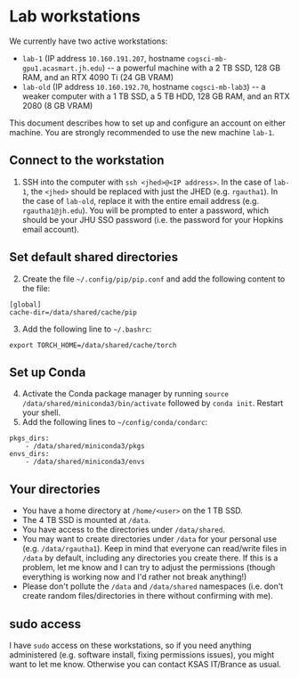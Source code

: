 # Lab workstations

We currently have two active workstations:

- `lab-1` (IP address `10.160.191.207`, hostname `cogsci-mb-gpu1.acasmart.jh.edu`) -- a powerful machine with a 2 TB SSD, 128 GB RAM, and an RTX 4090 Ti (24 GB VRAM)
- `lab-old` (IP address `10.160.192.70`, hostname `cogsci-mb-lab3`) -- a weaker computer with a 1 TB SSD, a 5 TB HDD, 128 GB RAM, and an RTX 2080 (8 GB VRAM)

This document describes how to set up and configure an account on either machine. You are strongly recommended to use the new machine `lab-1`.

## Connect to the workstation

1. SSH into the computer with `ssh <jhed>@<IP address>`. In the case of `lab-1`, the `<jhed>` should be replaced with just the JHED (e.g. `rgautha1`). In the case of `lab-old`, replace it with the entire email address (e.g. `rgautha1@jh.edu`). You will be prompted to enter a password, which should be your JHU SSO password (i.e. the password for your Hopkins email account).

## Set default shared directories

2. Create the file `~/.config/pip/pip.conf` and add the following content to the file:

```
[global]
cache-dir=/data/shared/cache/pip
```

3. Add the following line to `~/.bashrc`:

`export TORCH_HOME=/data/shared/cache/torch`

## Set up Conda

4. Activate the Conda package manager by running `source /data/shared/miniconda3/bin/activate` followed by `conda init`. Restart your shell.
5. Add the following lines to `~/config/conda/condarc`:

```
pkgs_dirs:
    - /data/shared/miniconda3/pkgs
envs_dirs:
    - /data/shared/miniconda3/envs
```
## Your directories

- You have a home directory at `/home/<user>` on the 1 TB SSD.
- The 4 TB SSD is mounted at `/data`.
- You have access to the directories under `/data/shared`.
- You may want to create directories under `/data` for your personal use (e.g. `/data/rgautha1`). Keep in mind that everyone can read/write files in `/data` by default, including any directories you create there. If this is a problem, let me know and I can try to adjust the permissions (though everything is working now and I'd rather not break anything!)
- Please don't pollute the `/data` and `/data/shared` namespaces (i.e. don't create random files/directories in there without confirming with me).

## sudo access

I have `sudo` access on these workstations, so if you need anything administered (e.g. software install, fixing permissions issues), you might want to let me know. Otherwise you can contact KSAS IT/Brance as usual.
